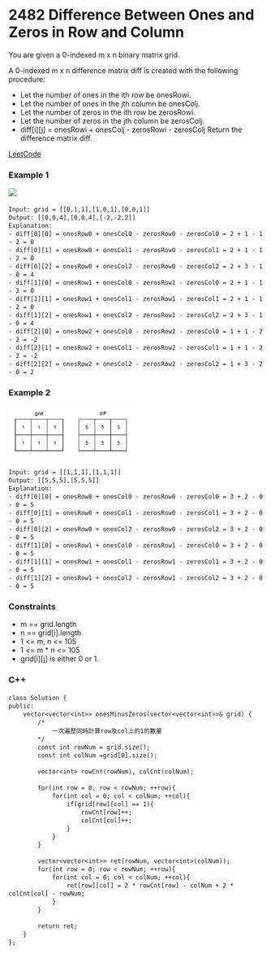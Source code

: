 # 2482 Difference Between Ones and Zeros in Row and Column

You are given a 0-indexed m x n binary matrix grid.

A 0-indexed m x n difference matrix diff is created with the following procedure:

* Let the number of ones in the ith row be onesRowi.
* Let the number of ones in the jth column be onesColj.
* Let the number of zeros in the ith row be zerosRowi.
* Let the number of zeros in the jth column be zerosColj.
* diff[i][j] = onesRowi + onesColj - zerosRowi - zerosColj
Return the difference matrix diff.
 
[LeetCode](https://leetcode.cn/problems/difference-between-ones-and-zeros-in-row-and-column/description/)

### Example 1

<img src="img/2482_1.png" width = "350"/>

```
Input: grid = [[0,1,1],[1,0,1],[0,0,1]]
Output: [[0,0,4],[0,0,4],[-2,-2,2]]
Explanation:
- diff[0][0] = onesRow0 + onesCol0 - zerosRow0 - zerosCol0 = 2 + 1 - 1 - 2 = 0 
- diff[0][1] = onesRow0 + onesCol1 - zerosRow0 - zerosCol1 = 2 + 1 - 1 - 2 = 0 
- diff[0][2] = onesRow0 + onesCol2 - zerosRow0 - zerosCol2 = 2 + 3 - 1 - 0 = 4 
- diff[1][0] = onesRow1 + onesCol0 - zerosRow1 - zerosCol0 = 2 + 1 - 1 - 2 = 0 
- diff[1][1] = onesRow1 + onesCol1 - zerosRow1 - zerosCol1 = 2 + 1 - 1 - 2 = 0 
- diff[1][2] = onesRow1 + onesCol2 - zerosRow1 - zerosCol2 = 2 + 3 - 1 - 0 = 4 
- diff[2][0] = onesRow2 + onesCol0 - zerosRow2 - zerosCol0 = 1 + 1 - 2 - 2 = -2
- diff[2][1] = onesRow2 + onesCol1 - zerosRow2 - zerosCol1 = 1 + 1 - 2 - 2 = -2
- diff[2][2] = onesRow2 + onesCol2 - zerosRow2 - zerosCol2 = 1 + 3 - 2 - 0 = 2
```

### Example 2

<img src="img/2482_2.png" width = "250"/>

```
Input: grid = [[1,1,1],[1,1,1]]
Output: [[5,5,5],[5,5,5]]
Explanation:
- diff[0][0] = onesRow0 + onesCol0 - zerosRow0 - zerosCol0 = 3 + 2 - 0 - 0 = 5
- diff[0][1] = onesRow0 + onesCol1 - zerosRow0 - zerosCol1 = 3 + 2 - 0 - 0 = 5
- diff[0][2] = onesRow0 + onesCol2 - zerosRow0 - zerosCol2 = 3 + 2 - 0 - 0 = 5
- diff[1][0] = onesRow1 + onesCol0 - zerosRow1 - zerosCol0 = 3 + 2 - 0 - 0 = 5
- diff[1][1] = onesRow1 + onesCol1 - zerosRow1 - zerosCol1 = 3 + 2 - 0 - 0 = 5
- diff[1][2] = onesRow1 + onesCol2 - zerosRow1 - zerosCol2 = 3 + 2 - 0 - 0 = 5
```

### Constraints

* m == grid.length
* n == grid[i].length
* 1 <= m, n <= 105
* 1 <= m * n <= 105
* grid[i][j] is either 0 or 1.

### C++ 

```
class Solution {
public:
    vector<vector<int>> onesMinusZeros(vector<vector<int>>& grid) {
        /*
            一次遍歷同時計算row及col上的1的數量
        */
        const int rowNum = grid.size();
        const int colNum =grid[0].size();

        vector<int> rowCnt(rowNum), colCnt(colNum);

        for(int row = 0; row < rowNum; ++row){
            for(int col = 0; col < colNum; ++col){
                if(grid[row][col] == 1){
                    rowCnt[row]++;
                    colCnt[col]++;
                }
            }
        }

        vector<vector<int>> ret(rowNum, vector<int>(colNum));
        for(int row = 0; row < rowNum; ++row){
            for(int col = 0; col < colNum; ++col){
                ret[row][col] = 2 * rowCnt[row] - colNum + 2 * colCnt[col] - rowNum;
            }
        }
        
        return ret;
    }
};
```